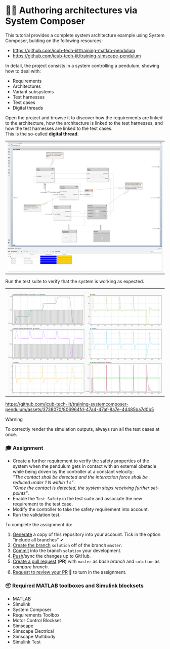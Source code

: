 👨‍🔬 Authoring architectures via System Composer
===============================================

This tutorial provides a complete system architecture example using System Composer, bulding on the following resources:
- https://github.com/icub-tech-iit/training-matlab-pendulum
- https://github.com/icub-tech-iit/training-simscape-pendulum

In detail, the project consists in a system controlling a pendulum, showing how to deal with:
- Requirements
- Architectures
- Variant subsystems
- Test harnesses
- Test cases
- Digital threads

Open the project and browse it to discover how the requirements are linked to the architecture,
how the architecture is linked to the test harnesses, and how the test harnesses are linked to the test cases. <br>
This is the so-called **digital thread**.

|                                |
| :----------------------------: |
| ![](./assets/architecture.png) |

Run the test suite to verify that the system is working as expected.

|                        |
| :--------------------: |
| ![](./assets/test.png) |

https://github.com/icub-tech-iit/training-systemcomposer-pendulum/assets/3738070/806964fd-47a4-47af-8a7e-4d485ba7d0b5

> [!warning]
> To correctly render the simulation outputs, always run all the test cases at once.

### 🎓 Assignment
- Create a further requirement to verify the safety properties of the system when the pendulum gets
  in contact with an external obstacle while being driven by the controller at a constant velocity: <br>
  _"The contact shall be detected and the interaction force shall be reduced under $`1`$ $`\text{N}`$ within $`1`$ $`\text{s}`$"_. <br>
  _"Once the contact is detected, the system stops receiving further set-points"_.
- Enable the `Test Safety` in the test suite and associate the new requirement to the test case.
- Modify the controller to take the safety requirement into account.
- Run the validation test.

To complete the assignment do:
1. [Generate][1] a copy of this repository into your account. Tick in the option "include all branches" ✔
2. [Create the branch][2] `solution` off of the branch `master`.
3. [Commit][3] into the branch `solution` your development.
4. [Push][4]/sync the changes up to GitHub.
5. [Create a pull request][5] (**PR**) with `master` as _base branch_ and `solution` as _compare branch_.
6. [Request to review your PR][6] 👋 to turn in the assignment.

[1]: https://github.com/icub-tech-iit/training-matlab-pendulum/generate
[2]: https://help.github.com/articles/creating-and-deleting-branches-within-your-repository
[3]: https://git-scm.com/docs/git-commit
[4]: https://help.github.com/articles/pushing-to-a-remote
[5]: https://help.github.com/articles/creating-a-pull-request
[6]: https://help.github.com/articles/requesting-a-pull-request-review

### 📦 Required MATLAB toolboxes and Simulink blocksets

- MATLAB
- Simulink
- System Composer
- Requirements Toolbox
- Motor Control Blockset
- Simscape
- Simscape Electrical
- Simscape Multibody
- Simulink Test
